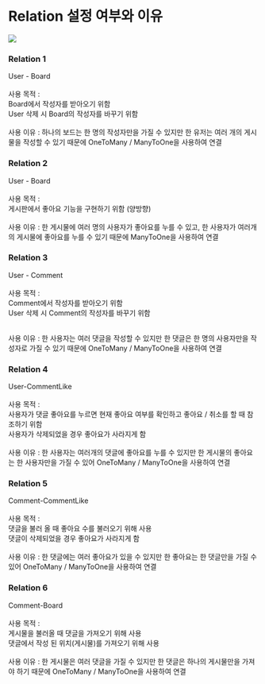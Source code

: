 <h1>Relation 설정 여부와 이유</h1>

![](../../IMG_C45AA59A9B3A-1.jpeg)

<h3>Relation 1</h3>
User - Board<br><br>
사용 목적 : <br>
Board에서 작성자를 받아오기 위함<br>
User 삭제 시 Board의 작성자를 바꾸기 위함<br><br>
사용 이유 : 하나의 보드는 한 명의 작성자만을 가질 수 있지만 한 유저는 여러 개의 게시물을 작성할 수 있기 때문에 OneToMany / ManyToOne을 사용하여 연결
<h3>Relation 2</h3>
User - Board<br><br>
사용 목적 : <br>
게시판에서 좋아요 기능을 구현하기 위함 (양방향)<br><br>
사용 이유 : 한 게시물에 여러 명의 사용자가 좋아요를 누를 수 있고, 한 사용자가 여러개의 게시물에 좋아요를 누를 수 있기 때문에 ManyToOne을 사용하여 연결
<h3>Relation 3</h3>
User - Comment<br><br>
사용 목적 : <br>
Comment에서 작성자를 받아오기 위함<br>
User 삭제 시 Comment의 작성자를 바꾸기 위함<br><br>

사용 이유 : 한 사용자는 여러 댓글을 작성할 수 있지만 한 댓글은 한 명의 사용자만을 작성자로 가질 수 있기 때문에 OneToMany / ManyToOne을 사용하여 연결
<h3>Relation 4</h3>
User-CommentLike<br><br>
사용 목적 : <br>
사용자가 댓글 좋아요를 누르면 현재 좋아요 여부를 확인하고 좋아요 / 취소를 할 때 참조하기 위함<br>
사용자가 삭제되었을 경우 좋아요가 사라지게 함<br><br>
사용 이유 : 한 사용자는 여러개의 댓글에 좋아요를 누를 수 있지만 한 게시물의 좋아요는 한 사용자만을 가질 수 있어 OneToMany / ManyToOne을 사용하여 연결
<h3>Relation 5</h3>
Comment-CommentLike<br><br>
사용 목적 : <br>
댓글을 불러 올 때 좋아요 수를 불러오기 위해 사용<br>
댓글이 삭제되었을 경우 좋아요가 사라지게 함<br><br>
사용 이유 : 한 댓글에는 여러 좋아요가 있을 수 있지만 한 좋아요는 한 댓글만을 가질 수 있어 OneToMany / ManyToOne을 사용하여 연결
<h3>Relation 6</h3>
Comment-Board<br><br>
사용 목적 : <br>
게시물을 불러올 때 댓글을 가져오기 위해 사용<br>
댓글에서 작성 된 위치(게시물)를 가져오기 위해 사용 <br><br>
사용 이유 : 한 게시물은 여러 댓글을 가질 수 있지만 한 댓글은 하나의 게시물만을 가져야 하기 때문에 OneToMany / ManyToOne을 사용하여 연결